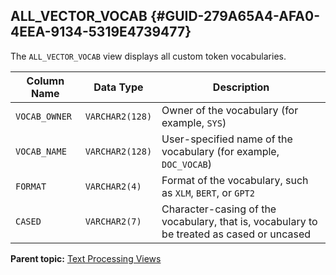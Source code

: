## ALL_VECTOR_VOCAB {#GUID-279A65A4-AFA0-4EEA-9134-5319E4739477}

The `ALL_VECTOR_VOCAB` view displays all custom token vocabularies. 

Column Name | Data Type | Description  
---|---|---  
`VOCAB_OWNER` |  `VARCHAR2(128)` |  Owner of the vocabulary (for example, `SYS`)   
`VOCAB_NAME` |  `VARCHAR2(128)` |  User-specified name of the vocabulary (for example, `DOC_VOCAB`)   
`FORMAT` |  `VARCHAR2(4)` |  Format of the vocabulary, such as `XLM`, `BERT`, or `GPT2`  
`CASED` |  `VARCHAR2(7)` |  Character-casing of the vocabulary, that is, vocabulary to be treated as cased or uncased  
  
**Parent topic:** [Text Processing Views](text-processing-views.md)
